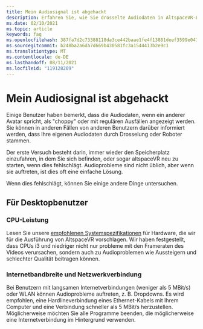 ```yaml
---
title: Mein Audiosignal ist abgehackt
description: Erfahren Sie, wie Sie drosselte Audiodaten in AltspaceVR-Ereignissen diagnostizieren und beheben.
ms.date: 02/10/2021
ms.topic: article
keywords: faq
ms.openlocfilehash: 387fa7d2c73388118da3ce442baae1fe4f13881deef3599e04163ad2abf321f9
ms.sourcegitcommit: b248ba2a6da7d669b430581fc3a1544413b2e9c1
ms.translationtype: MT
ms.contentlocale: de-DE
ms.lasthandoff: 08/11/2021
ms.locfileid: "119128209"
---
```

# <a name="my-audio-is-choppy"></a>Mein Audiosignal ist abgehackt

Einige Benutzer haben bemerkt, dass die Audiodaten, wenn ein anderer Avatar spricht, als "choppy" oder mit regulären Ausfällen angezeigt werden. Sie können in anderen Fällen von anderen Benutzern darüber informiert werden, dass Ihre eigenen Audiodaten durch Drosselung oder Roboter stammen.

Der erste Versuch besteht darin, immer wieder den Speicherplatz einzufahren, in dem Sie sich befinden, oder sogar altspaceVR neu zu starten, wenn dies fehlschlägt. Audioprobleme sind nicht üblich, aber wenn sie auftreten, ist dies oft eine einfache Lösung. 

Wenn dies fehlschlägt, können Sie einige andere Dinge untersuchen. 

## <a name="for-desktop-users"></a>Für Desktopbenutzer

### <a name="cpu-performance"></a>CPU-Leistung

Lesen Sie unsere [empfohlenen Systemspezifikationen](../getting-started/system-requirements.md) für Hardware, die wir für die Ausführung von AltspaceVR vorschlagen. Wir haben festgestellt, dass CPUs i3 und niedriger nicht nur probleme mit den Frameraten des Videos verursachen, sondern auch zu Audioproblemen wie Aussteigern und schlechter Qualität beitragen können.

### <a name="internet-bandwidth-and-network-connection"></a>Internetbandbreite und Netzwerkverbindung

Bei Benutzern mit langsamen Internetverbindungen (weniger als 5 MBit/s) oder WLAN können Audioprobleme auftreten, z. B. Dropdowns. Es wird empfohlen, eine Hardlineverbindung eines Ethernet-Kabels mit Ihrem Computer und eine Verbindung schneller als 5 MBit/s herzustellen. Möglicherweise möchten Sie alle Programme beenden, die möglicherweise eine Internetverbindung im Hintergrund verwenden.